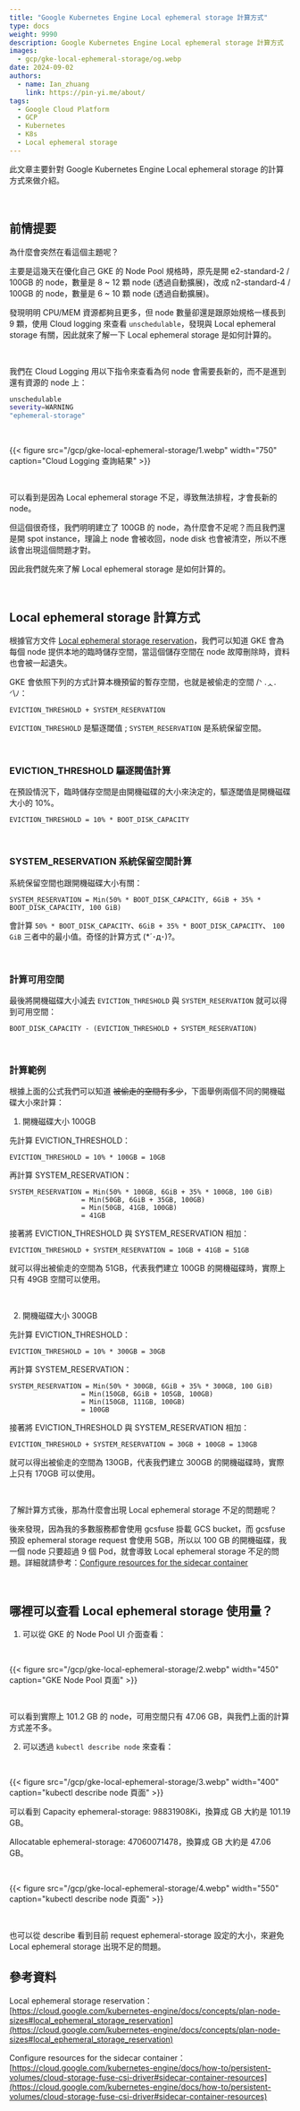 ```yaml
---
title: "Google Kubernetes Engine Local ephemeral storage 計算方式"
type: docs
weight: 9990
description: Google Kubernetes Engine Local ephemeral storage 計算方式
images:
  - gcp/gke-local-ephemeral-storage/og.webp
date: 2024-09-02
authors:
  - name: Ian_zhuang
    link: https://pin-yi.me/about/
tags:
  - Google Cloud Platform
  - GCP
  - Kubernetes
  - K8s
  - Local ephemeral storage
---
```


此文章主要針對 Google Kubernetes Engine Local ephemeral storage 的計算方式來做介紹。

<br>

## 前情提要

為什麼會突然在看這個主題呢？

主要是這幾天在優化自己 GKE 的 Node Pool 規格時，原先是開 e2-standard-2 / 100GB 的 node，數量是 8 ~ 12 顆 node (透過自動擴展)，改成 n2-standard-4 / 100GB 的 node，數量是 6 ~ 10 顆 node (透過自動擴展)。

發現明明 CPU/MEM 資源都夠且更多，但 node 數量卻還是跟原始規格一樣長到 9 顆，使用 Cloud logging 來查看 `unschedulable`，發現與 Local ephemeral storage 有關，因此就來了解一下 Local ephemeral storage 是如何計算的。

<br>

我們在 Cloud Logging 用以下指令來查看為何 node 會需要長新的，而不是進到還有資源的 node 上：

```bash
unschedulable
severity=WARNING
"ephemeral-storage"
```

<br>

{{< figure src="/gcp/gke-local-ephemeral-storage/1.webp" width="750" caption="Cloud Logging 查詢結果" >}}

<br>

可以看到是因為 Local ephemeral storage 不足，導致無法排程，才會長新的 node。

但這個很奇怪，我們明明建立了 100GB 的 node，為什麼會不足呢？而且我們還是開 spot instance，理論上 node 會被收回，node disk 也會被清空，所以不應該會出現這個問題才對。

因此我們就先來了解 Local ephemeral storage 是如何計算的。

<br>

## Local ephemeral storage 計算方式

根據官方文件 [Local ephemeral storage reservation](https://cloud.google.com/kubernetes-engine/docs/concepts/plan-node-sizes#local_ephemeral_storage_reservation)，我們可以知道 GKE 會為每個 node 提供本地的臨時儲存空間，當這個儲存空間在 node 故障刪除時，資料也會被一起遺失。

GKE 會依照下列的方式計算本機預留的暫存空間，也就是被偷走的空間 /ᐠ .ᆺ. ᐟ\ﾉ：

```
EVICTION_THRESHOLD + SYSTEM_RESERVATION
```

`EVICTION_THRESHOLD` 是驅逐閾值 ; `SYSTEM_RESERVATION` 是系統保留空間。

<br>

### EVICTION_THRESHOLD 驅逐閥值計算

在預設情況下，臨時儲存空間是由開機磁碟的大小來決定的，驅逐閾值是開機磁碟大小的 10%。

```
EVICTION_THRESHOLD = 10% * BOOT_DISK_CAPACITY
```

<br>

### SYSTEM_RESERVATION 系統保留空間計算

系統保留空間也跟開機磁碟大小有關：

```
SYSTEM_RESERVATION = Min(50% * BOOT_DISK_CAPACITY, 6GiB + 35% * BOOT_DISK_CAPACITY, 100 GiB)
```

會計算 `50% * BOOT_DISK_CAPACITY`、`6GiB + 35% * BOOT_DISK_CAPACITY`、 `100 GiB` 三者中的最小值。奇怪的計算方式 (\*´･д･)?。

<br>

### 計算可用空間

最後將開機磁碟大小減去 `EVICTION_THRESHOLD` 與 `SYSTEM_RESERVATION` 就可以得到可用空間：

```
BOOT_DISK_CAPACITY - (EVICTION_THRESHOLD + SYSTEM_RESERVATION)
```

<br>

### 計算範例

根據上面的公式我們可以知道 ~~被偷走的空間有多少~~，下面舉例兩個不同的開機磁碟大小來計算：

1. 開機磁碟大小 100GB

先計算 EVICTION_THRESHOLD：

```
EVICTION_THRESHOLD = 10% * 100GB = 10GB
```

再計算 SYSTEM_RESERVATION：

```
SYSTEM_RESERVATION = Min(50% * 100GB, 6GiB + 35% * 100GB, 100 GiB)
                  = Min(50GB, 6GiB + 35GB, 100GB)
                  = Min(50GB, 41GB, 100GB)
                  = 41GB
```

接著將 EVICTION_THRESHOLD 與 SYSTEM_RESERVATION 相加：

```
EVICTION_THRESHOLD + SYSTEM_RESERVATION = 10GB + 41GB = 51GB
```

就可以得出被偷走的空間為 51GB，代表我們建立 100GB 的開機磁碟時，實際上只有 49GB 空間可以使用。

<br>

2. 開機磁碟大小 300GB

先計算 EVICTION_THRESHOLD：

```
EVICTION_THRESHOLD = 10% * 300GB = 30GB
```

再計算 SYSTEM_RESERVATION：

```
SYSTEM_RESERVATION = Min(50% * 300GB, 6GiB + 35% * 300GB, 100 GiB)
                  = Min(150GB, 6GiB + 105GB, 100GB)
                  = Min(150GB, 111GB, 100GB)
                  = 100GB
```

接著將 EVICTION_THRESHOLD 與 SYSTEM_RESERVATION 相加：

```
EVICTION_THRESHOLD + SYSTEM_RESERVATION = 30GB + 100GB = 130GB
```

就可以得出被偷走的空間為 130GB，代表我們建立 300GB 的開機磁碟時，實際上只有 170GB 可以使用。

<br>

了解計算方式後，那為什麼會出現 Local ephemeral storage 不足的問題呢？

後來發現，因為我的多數服務都會使用 gcsfuse 掛載 GCS bucket，而 gcsfuse 預設 ephemeral storage request 會使用 5GB，所以以 100 GB 的開機磁碟，我一個 node 只要超過 9 個 Pod，就會導致 Local ephemeral storage 不足的問題。詳細就請參考：[Configure resources for the sidecar container](https://cloud.google.com/kubernetes-engine/docs/how-to/persistent-volumes/cloud-storage-fuse-csi-driver#sidecar-container-resources)

<br>

## 哪裡可以查看 Local ephemeral storage 使用量？

1. 可以從 GKE 的 Node Pool UI 介面查看：

<br>

{{< figure src="/gcp/gke-local-ephemeral-storage/2.webp" width="450" caption="GKE Node Pool 頁面" >}}

<br>

可以看到實際上 101.2 GB 的 node，可用空間只有 47.06 GB，與我們上面的計算方式差不多。

2. 可以透過 `kubectl describe node` 來查看：

<br>

{{< figure src="/gcp/gke-local-ephemeral-storage/3.webp" width="400" caption="kubectl describe node 頁面" >}}

可以看到 Capacity ephemeral-storage: 98831908Ki，換算成 GB 大約是 101.19 GB。

Allocatable ephemeral-storage: 47060071478，換算成 GB 大約是 47.06 GB。

<br>

{{< figure src="/gcp/gke-local-ephemeral-storage/4.webp" width="550" caption="kubectl describe node 頁面" >}}

<br>

也可以從 describe 看到目前 request ephemeral-storage 設定的大小，來避免 Local ephemeral storage 出現不足的問題。

## 參考資料

Local ephemeral storage reservation：[https://cloud.google.com/kubernetes-engine/docs/concepts/plan-node-sizes#local_ephemeral_storage_reservation](https://cloud.google.com/kubernetes-engine/docs/concepts/plan-node-sizes#local_ephemeral_storage_reservation)

Configure resources for the sidecar container：[https://cloud.google.com/kubernetes-engine/docs/how-to/persistent-volumes/cloud-storage-fuse-csi-driver#sidecar-container-resources](https://cloud.google.com/kubernetes-engine/docs/how-to/persistent-volumes/cloud-storage-fuse-csi-driver#sidecar-container-resources)
